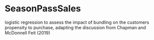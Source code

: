 # SeasonPassSales
 logistic regression to assess the impact of bundling on the customers propensity to purchase, adapting the discussion from Chapman and McDonnell Feit (2019)
